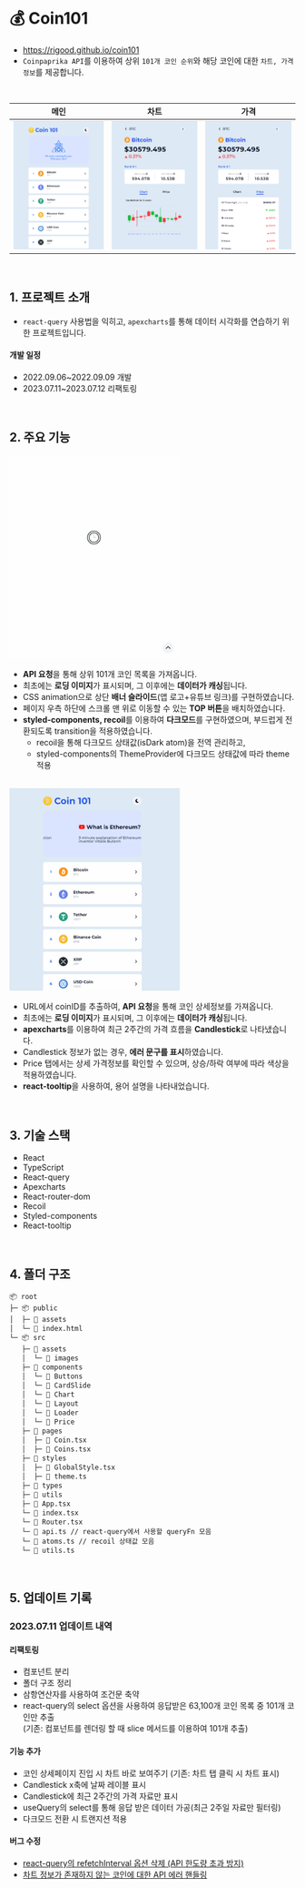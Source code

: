 # 💰 Coin101

- https://rigood.github.io/coin101
- `Coinpaprika API`를 이용하여 상위 `101개 코인 순위`와 해당 코인에 대한 `차트, 가격 정보`를 제공합니다.

<br>

|                     메인                      |                         차트                         |                         가격                         |
| :-------------------------------------------: | :--------------------------------------------------: | :--------------------------------------------------: |
| <img src="readme/main.png" alt="메인페이지"/> | <img src="readme/chart.png" alt="상세페이지(차트)"/> | <img src="readme/price.png" alt="상세페이지(가격)"/> |

<br>

## 1. 프로젝트 소개

- `react-query` 사용법을 익히고, `apexcharts`를 통해 데이터 시각화를 연습하기 위한 프로젝트입니다.

#### 개발 일정

- 2022.09.06~2022.09.09 개발
- 2023.07.11~2023.07.12 리팩토링

<br>

## 2. 주요 기능

<img src="readme/메인화면.gif" width="300"/>

- **API 요청**을 통해 상위 101개 코인 목록을 가져옵니다.
- 최초에는 **로딩 이미지**가 표시되며, 그 이후에는 **데이터가 캐싱**됩니다.
- CSS animation으로 상단 **배너 슬라이드**(앱 로고+유튜브 링크)를 구현하였습니다.
- 페이지 우측 하단에 스크롤 맨 위로 이동할 수 있는 **TOP 버튼**을 배치하였습니다.
- **styled-components, recoil**를 이용하여 **다크모드**를 구현하였으며, 부드럽게 전환되도록 transition을 적용하였습니다.
  - recoil을 통해 다크모드 상태값(isDark atom)을 전역 관리하고,
  - styled-components의 ThemeProvider에 다크모드 상태값에 따라 theme 적용

<br>

<img src="readme/코인상세화면.gif" width="300"/>

- URL에서 coinID를 추출하여, **API 요청**을 통해 코인 상세정보를 가져옵니다.
- 최초에는 **로딩 이미지**가 표시되며, 그 이후에는 **데이터가 캐싱**됩니다.
- **apexcharts**를 이용하여 최근 2주간의 가격 흐름을 **Candlestick**로 나타냈습니다.
- Candlestick 정보가 없는 경우, **에러 문구를 표시**하였습니다.
- Price 탭에서는 상세 가격정보를 확인할 수 있으며, 상승/하락 여부에 따라 색상을 적용하였습니다.
- **react-tooltip**을 사용하여, 용어 설명을 나타내었습니다.

<br>

## 3. 기술 스택

- React
- TypeScript
- React-query
- Apexcharts
- React-router-dom
- Recoil
- Styled-components
- React-tooltip

<br>

## 4. 폴더 구조

```
📦 root
├─ 📦 public
│  ├─ 📂 assets
│  └─ 📜 index.html
└─ 📦 src
   ├─ 📂 assets
   │  └─ 📂 images
   ├─ 📂 components
   │  └─ 📂 Buttons
   │  └─ 📂 CardSlide
   │  └─ 📂 Chart
   │  └─ 📂 Layout
   │  └─ 📂 Loader
   │  └─ 📂 Price
   ├─ 📂 pages
   │  ├─ 📜 Coin.tsx
   │  ├─ 📜 Coins.tsx
   ├─ 📂 styles
   │  ├─ 📜 GlobalStyle.tsx
   │  ├─ 📜 theme.ts
   ├─ 📂 types
   ├─ 📂 utils
   ├─ 📜 App.tsx
   └─ 📜 index.tsx
   └─ 📜 Router.tsx
   └─ 📜 api.ts // react-query에서 사용할 queryFn 모음
   └─ 📜 atoms.ts // recoil 상태값 모음
   └─ 📜 utils.ts
```

<br>

## 5. 업데이트 기록

### 2023.07.11 업데이트 내역

#### 리팩토링

- 컴포넌트 분리
- 폴더 구조 정리
- 삼항연산자를 사용하여 조건문 축약
- react-query의 select 옵션을 사용하여 응답받은 63,100개 코인 목록 중 101개 코인만 추출  
  (기존: 컴포넌트를 렌더링 할 때 slice 메서드를 이용하여 101개 추출)

#### 기능 추가

- 코인 상세페이지 진입 시 차트 바로 보여주기 (기존: 차트 탭 클릭 시 차트 표시)
- Candlestick x축에 날짜 레이블 표시
- Candlestick에 최근 2주간의 가격 자료만 표시
- useQuery의 select를 통해 응답 받은 데이터 가공(최근 2주일 자료만 필터링)
- 다크모드 전환 시 트랜지션 적용

#### 버그 수정

- [react-query의 refetchInterval 옵션 삭제 (API 한도량 초과 방지)](https://github.com/rigood/coin101/issues/1)
- [차트 정보가 존재하지 않는 코인에 대한 API 에러 핸들링](https://github.com/rigood/coin101/issues/2)
